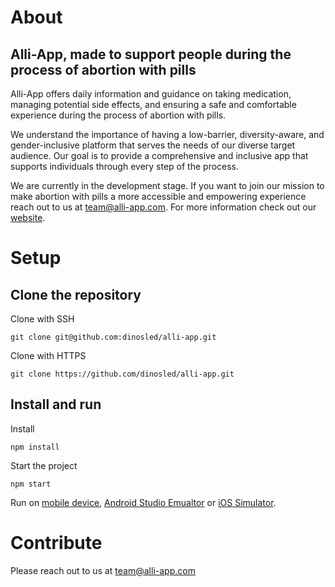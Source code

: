 # About
## Alli-App, made to support people during the process of abortion with pills
Alli-App offers daily information and guidance on taking medication, managing potential side effects, and ensuring a safe and comfortable experience during the process of abortion with pills.

We understand the importance of having a low-barrier, diversity-aware, and gender-inclusive platform that serves the needs of our diverse target audience. Our goal is to provide a comprehensive and inclusive app that supports individuals through every step of the process.

We are currently in the development stage. If you want to join our mission to make abortion with pills a more accessible and empowering experience reach out to us at team@alli-app.com.  For more information check out our [website](https://alli-app.com/).


# Setup

## Clone the repository
Clone with SSH

    git clone git@github.com:dinosled/alli-app.git

Clone with HTTPS

    git clone https://github.com/dinosled/alli-app.git

##  Install and run
Install

    npm install
    
Start the project

    npm start

Run on [mobile device](https://docs.expo.dev/workflow/run-on-device/), [Android Studio Emualtor](https://docs.expo.dev/workflow/android-studio-emulator/) or [iOS Simulator](https://docs.expo.dev/workflow/ios-simulator/).


# Contribute
Please reach out to us at team@alli-app.com




